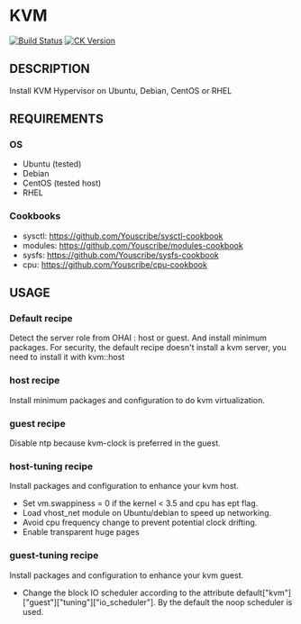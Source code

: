 # KVM 
[![Build Status](https://travis-ci.org/Youscribe/kvm-cookbook.svg?branch=master)](https://travis-ci.org/Youscribe/kvm-cookbook)
[![CK Version](http://img.shields.io/cookbook/v/kvm.svg)](https://supermarket.chef.io/cookbooks/kvm)

## DESCRIPTION

Install KVM Hypervisor on Ubuntu, Debian, CentOS or RHEL

## REQUIREMENTS

### OS

* Ubuntu (tested)
* Debian
* CentOS (tested host)
* RHEL

### Cookbooks

* sysctl: https://github.com/Youscribe/sysctl-cookbook
* modules: https://github.com/Youscribe/modules-cookbook
* sysfs: https://github.com/Youscribe/sysfs-cookbook
* cpu: https://github.com/Youscribe/cpu-cookbook

## USAGE

### Default recipe

Detect the server role from OHAI : host or guest. And install minimum packages.
For security, the default recipe doesn't install a kvm server, you need to install it with kvm::host

### host recipe

Install minimum packages and configuration to do kvm virtualization.

### guest recipe

Disable ntp because kvm-clock is preferred in the guest.

### host-tuning recipe

Install packages and configuration to enhance your kvm host.

* Set vm.swappiness = 0 if the kernel < 3.5 and cpu has ept flag.
* Load vhost_net module on Ubuntu/debian to speed up networking.
* Avoid cpu frequency change to prevent potential clock drifting.
* Enable transparent huge pages

### guest-tuning recipe

Install packages and configuration to enhance your kvm guest.

* Change the block IO scheduler according to the attribute default["kvm"]["guest"]["tuning"]["io_scheduler"]. By the default the noop scheduler is used.
